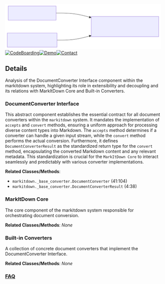 ![Diagram representation](./Base_Converter_Interface.svg)
[![CodeBoarding](https://img.shields.io/badge/Generated%20by-CodeBoarding-9cf?style=flat-square)](https://github.com/CodeBoarding/GeneratedOnBoardings)[![Demo](https://img.shields.io/badge/Try%20our-Demo-blue?style=flat-square)](https://www.codeboarding.org/demo)[![Contact](https://img.shields.io/badge/Contact%20us%20-%20contact@codeboarding.org-lightgrey?style=flat-square)](mailto:contact@codeboarding.org)

## Details

Analysis of the DocumentConverter Interface component within the markitdown system, highlighting its role in extensibility and decoupling and its relations with MarkItDown Core and Built-in Converters.

### DocumentConverter Interface
This abstract component establishes the essential contract for all document converters within the `markitdown` system. It mandates the implementation of `accepts` and `convert` methods, ensuring a uniform approach for processing diverse content types into Markdown. The `accepts` method determines if a converter can handle a given input stream, while the `convert` method performs the actual conversion. Furthermore, it defines `DocumentConverterResult` as the standardized return type for the `convert` method, encapsulating the converted Markdown content and any relevant metadata. This standardization is crucial for the `MarkItDown Core` to interact seamlessly and predictably with various converter implementations.


**Related Classes/Methods**:

- `markitdown._base_converter.DocumentConverter` (41:104)
- `markitdown._base_converter.DocumentConverterResult` (4:38)


### MarkItDown Core
The core component of the markitdown system responsible for orchestrating document conversion.


**Related Classes/Methods**: _None_

### Built-in Converters
A collection of concrete document converters that implement the DocumentConverter Interface.


**Related Classes/Methods**: _None_



### [FAQ](https://github.com/CodeBoarding/GeneratedOnBoardings/tree/main?tab=readme-ov-file#faq)
